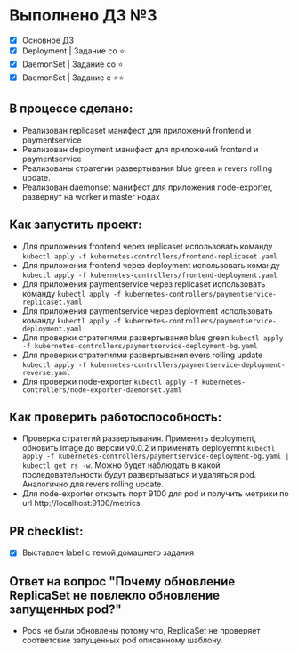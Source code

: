# Выполнено ДЗ №3

- [x] Основное ДЗ
- [x] Deployment | Задание со ⭐
- [x] DaemonSet | Задание со ⭐
- [x] DaemonSet | Задание с ⭐⭐

## В процессе сделано:
- Реализован replicaset манифест для приложений frontend и paymentservice
- Реализован deployment манифест для приложений frontend и paymentservice
- Реализованы стратегии развертывания blue green и revers rolling update. 
- Реализован daemonset манифест для приложения node-exporter, развернут на worker и master нодах

## Как запустить проект:
- Для приложения frontend через replicaset использовать команду `kubectl apply -f kubernetes-controllers/frontend-replicaset.yaml`
- Для приложения frontend через deployment использовать команду `kubectl apply -f kubernetes-controllers/frontend-deployment.yaml` 
- Для приложения paymentservice через replicaset использовать команду `kubectl apply -f kubernetes-controllers/paymentservice-replicaset.yaml`
- Для приложения paymentservice через deployment использовать команду `kubectl apply -f kubernetes-controllers/paymentservice-deployment.yaml`
- Для проверки стратегиями развертывания blue green `kubectl apply -f kubernetes-controllers/paymentservice-deployment-bg.yaml`
- Для проверки стратегиями развертывания evers rolling update `kubectl apply -f kubernetes-controllers/paymentservice-deployment-reverse.yaml`
- Для проверки node-exporter `kubectl apply -f kubernetes-controllers/node-exporter-daemonset.yaml`

## Как проверить работоспособность:
- Проверка стратегий развертывания. Применить deployment, обновить image до версии v0.0.2 и применить deployemnt `kubectl apply -f kubernetes-controllers/paymentservice-deployment-bg.yaml | kubectl get rs -w`. Можно будет наблюдать в какой последовательности будут развертываться и удаляться pod. Аналогично для revers rolling update.
- Для node-exporter открыть порт 9100 для pod и получить метрики по url http://localhost:9100/metrics

## PR checklist:
- [x] Выставлен label с темой домашнего задания

## Ответ на вопрос "Почему обновление ReplicaSet не повлекло обновление запущенных pod?"
- Pods не были обновлены потому что, ReplicaSet не проверяет соответсвие запущенных pod описанному шаблону.